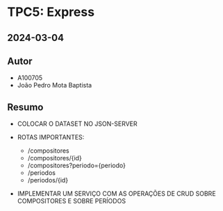 # TPC5: Express

## 2024-03-04

## Autor

- A100705
- João Pedro Mota Baptista

## Resumo

- COLOCAR O DATASET NO JSON-SERVER

- ROTAS IMPORTANTES:
  - /compositores
  - /compositores/{id}
  - /compositores?periodo={periodo}
  - /periodos
  - /periodos/{id}

- IMPLEMENTAR UM SERVIÇO COM AS OPERAÇÕES DE CRUD SOBRE COMPOSITORES E SOBRE PERÍODOS
